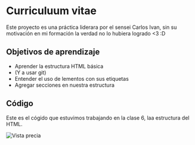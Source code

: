 # Curriculuum vitae
Este proyecto es una práctica liderara por el sensei Carlos Ivan, sin su motivación en mi formación la verdad no lo hubiera logrado <3 :D
## Objetivos de aprendizaje
- Aprender la estructura HTML básica
- (Y a usar git)
- Entender el uso de lementos con sus etiquetas
- Agregar secciones en nuestra estructura

## Código

Este es el cógido que estuvimos trabajando en la clase 6, laa estructura del HTML.

![Vista precia](https://i.postimg.cc/mkWydP3h/image.png) 
